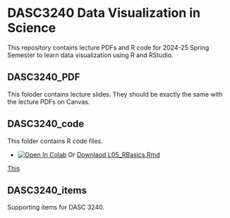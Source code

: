 # DASC3240 Data Visualization in Science

This repository contains lecture PDFs and R code for 2024-25 Spring Semester to learn data visualization using R and RStudio.

## DASC3240_PDF

This foloder contains lecture slides. They should be exactly the same with the lecture PDFs on Canvas.

## DASC3240_code

This folder contains R code files.
- [![Open In Colab](https://colab.research.google.com/assets/colab-badge.svg)](https://colab.research.google.com/github/ong8181/DASC3240/blob/main/DASC3240_code/L05_RBasics.ipynb) Or [Downlaod L05_RBasics.Rmd](https://raw.githubusercontent.com/ong8181/DASC3240/refs/heads/main/DASC3240_code/L05_RBasics.Rmd)

<a href="https://raw.githubusercontent.com/ong8181/DASC3240/refs/heads/main/DASC3240_code/L05_RBasics.Rmd" download>This</a>

## DASC3240_items

Supporting items for DASC 3240.
